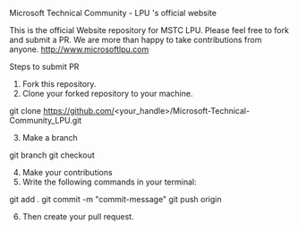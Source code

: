 Microsoft Technical Community - LPU 's official website

This is the official Website repository for MSTC LPU. Please feel free to fork and submit a PR. We are more than happy to take contributions from anyone. http://www.microsoftlpu.com

Steps to submit PR

1. Fork this repository.
2. Clone your forked repository to your machine.

git clone https://github.com/<your_handle>/Microsoft-Technical-Community_LPU.git

3. Make a branch

git branch <branch-name>
git checkout <branch-name>

4. Make your contributions
5. Write the following commands in your terminal:

git add .
git commit -m "commit-message"
git push origin <branch-name>

6. Then create your pull request.

